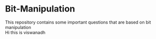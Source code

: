 # Bit-Manipulation
This repository contains some important questions that are based on bit manipulation
<br>
Hi this is viswanadh